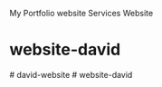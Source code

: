 My Portfolio website
Services Website
# website-david
#   d a v i d - w e b s i t e  
 # website-david
